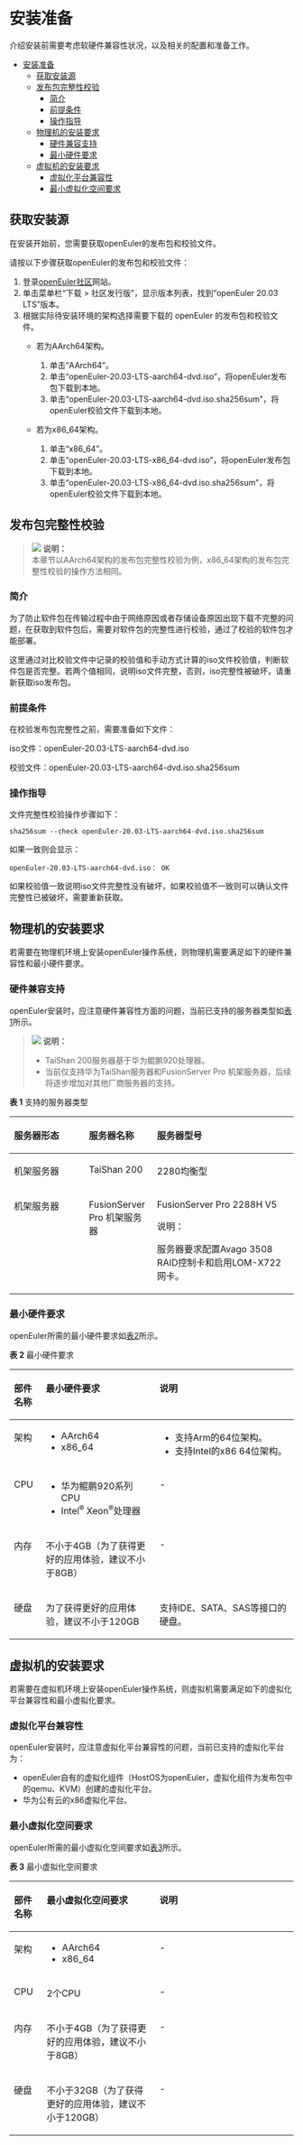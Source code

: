 # 安装准备

介绍安装前需要考虑软硬件兼容性状况，以及相关的配置和准备工作。
<!-- TOC -->

- [安装准备](#安装准备)
    - [获取安装源](#获取安装源)
    - [发布包完整性校验](#发布包完整性校验)
        - [简介](#简介)
        - [前提条件](#前提条件)
        - [操作指导](#操作指导)
    - [物理机的安装要求](#物理机的安装要求)
        - [硬件兼容支持](#硬件兼容支持)
        - [最小硬件要求](#最小硬件要求)
    - [虚拟机的安装要求](#虚拟机的安装要求)
        - [虚拟化平台兼容性](#虚拟化平台兼容性)
        - [最小虚拟化空间要求](#最小虚拟化空间要求)

<!-- /TOC -->

## 获取安装源

在安装开始前，您需要获取openEuler的发布包和校验文件。

请按以下步骤获取openEuler的发布包和校验文件：

1.  登录[openEuler社区](https://openeuler.org)网站。
2.  单击菜单栏“下载 > 社区发行版”，显示版本列表，找到“openEuler 20.03 LTS”版本。
3.  根据实际待安装环境的架构选择需要下载的 openEuler 的发布包和校验文件。
    -   若为AArch64架构。
        1.  单击“AArch64”。
        2.  单击“openEuler-20.03-LTS-aarch64-dvd.iso”，将openEuler发布包下载到本地。
        3.  单击“openEuler-20.03-LTS-aarch64-dvd.iso.sha256sum”，将openEuler校验文件下载到本地。

    -   若为x86\_64架构。
        1.  单击“x86\_64”。
        2.  单击“openEuler-20.03-LTS-x86\_64-dvd.iso”，将openEuler发布包下载到本地。
        3.  单击“openEuler-20.03-LTS-x86\_64-dvd.iso.sha256sum”，将openEuler校验文件下载到本地。

## 发布包完整性校验

>![](./public_sys-resources/icon-note.gif) **说明：**   
>本章节以AArch64架构的发布包完整性校验为例，x86\_64架构的发布包完整性校验的操作方法相同。   

### 简介

为了防止软件包在传输过程中由于网络原因或者存储设备原因出现下载不完整的问题，在获取到软件包后，需要对软件包的完整性进行校验，通过了校验的软件包才能部署。

这里通过对比校验文件中记录的校验值和手动方式计算的iso文件校验值，判断软件包是否完整。若两个值相同，说明iso文件完整，否则，iso完整性被破坏，请重新获取iso发布包。

### 前提条件

在校验发布包完整性之前，需要准备如下文件：

iso文件：openEuler-20.03-LTS-aarch64-dvd.iso

校验文件：openEuler-20.03-LTS-aarch64-dvd.iso.sha256sum

### 操作指导

文件完整性校验操作步骤如下：

    sha256sum --check openEuler-20.03-LTS-aarch64-dvd.iso.sha256sum

如果一致则会显示：

    openEuler-20.03-LTS-aarch64-dvd.iso： OK

如果校验值一致说明iso文件完整性没有破坏，如果校验值不一致则可以确认文件完整性已被破坏，需要重新获取。

## 物理机的安装要求

若需要在物理机环境上安装openEuler操作系统，则物理机需要满足如下的硬件兼容性和最小硬件要求。

### 硬件兼容支持

openEuler安装时，应注意硬件兼容性方面的问题，当前已支持的服务器类型如[表1](#table14948632047)所示。

>![](./public_sys-resources/icon-note.gif) **说明：**   
>
>-   TaiShan 200服务器基于华为鲲鹏920处理器。  
>-   当前仅支持华为TaiShan服务器和FusionServer Pro 机架服务器，后续将逐步增加对其他厂商服务器的支持。  

**表 1**  支持的服务器类型

<a name="table14948632047"></a>

<table><thead align="left"><tr id="row5949431547"><th class="cellrowborder" valign="top" width="26.369999999999997%" id="mcps1.2.4.1.1"><p id="p694923843"><a name="p694923843"></a><a name="p694923843"></a><strong id="b1990114912213"><a name="b1990114912213"></a><a name="b1990114912213"></a>服务器形态</strong></p>
</th>
<th class="cellrowborder" valign="top" width="24%" id="mcps1.2.4.1.2"><p id="p132705020556"><a name="p132705020556"></a><a name="p132705020556"></a><strong id="b18630171675"><a name="b18630171675"></a><a name="b18630171675"></a>服务器名称</strong></p>
</th>
<th class="cellrowborder" valign="top" width="49.63%" id="mcps1.2.4.1.3"><p id="p119491131848"><a name="p119491131848"></a><a name="p119491131848"></a><strong id="b209018491722"><a name="b209018491722"></a><a name="b209018491722"></a>服务器型号</strong></p>
</th>
</tr>
</thead>
<tbody><tr id="row8949153348"><td class="cellrowborder" valign="top" width="26.369999999999997%" headers="mcps1.2.4.1.1 "><p id="p4893192424117"><a name="p4893192424117"></a><a name="p4893192424117"></a>机架服务器</p>
</td>
<td class="cellrowborder" rowspan="1" valign="top" width="24%" headers="mcps1.2.4.1.2 "><p id="p02706012553"><a name="p02706012553"></a><a name="p02706012553"></a>TaiShan 200</p>
</td>
<td class="cellrowborder" valign="top" width="49.63%" headers="mcps1.2.4.1.3 "><p id="p126551941225"><a name="p126551941225"></a><a name="p126551941225"></a>2280均衡型</p>
</td>
</tr>
<tr id="row104064391909"><td class="cellrowborder" valign="top" width="26.369999999999997%" headers="mcps1.2.4.1.1 "><p id="p54061539609"><a name="p54061539609"></a><a name="p54061539609"></a><span id="ph643711543013"><a name="ph643711543013"></a><a name="ph643711543013"></a>机架服务器</span></p>
</td>
<td class="cellrowborder" valign="top" width="24%" headers="mcps1.2.4.1.2 "><p id="p9937105713311"><a name="p9937105713311"></a><a name="p9937105713311"></a><span id="ph103021851548"><a name="ph103021851548"></a><a name="ph103021851548"></a>FusionServer Pro 机架服务器</span></p>
</td>
<td class="cellrowborder" valign="top" width="49.63%" headers="mcps1.2.4.1.3 "><p id="p154063394011"><a name="p154063394011"></a><a name="p154063394011"></a><span id="ph1569451019115"><a name="ph1569451019115"></a><a name="ph1569451019115"></a>FusionServer Pro 2288H V5</span></p>
<div class="note" id="note2046771016316"><a name="note2046771016316"></a><a name="note2046771016316"></a><span class="notetitle"> 说明： </span><div class="notebody"><p id="p1646710101130"><a name="p1646710101130"></a><a name="p1646710101130"></a>服务器要求配置Avago 3508 RAID控制卡和启用LOM-X722网卡。</p>
</div></div>
</td>
</tr>
</tbody>
</table>

### 最小硬件要求

openEuler所需的最小硬件要求如[表2](#tff48b99c9bf24b84bb602c53229e2541)所示。

**表 2**  最小硬件要求

<a name="tff48b99c9bf24b84bb602c53229e2541"></a>

<table><thead align="left"><tr id="r36f08b63edea4973a8228200caa2a50b"><th class="cellrowborder" valign="top" width="11.19111911191119%" id="mcps1.2.4.1.1"><p id="aef3575d97cdf4dcfb65f8d0c8d2d4a76"><a name="aef3575d97cdf4dcfb65f8d0c8d2d4a76"></a><a name="aef3575d97cdf4dcfb65f8d0c8d2d4a76"></a><strong id="abf63bde6a66a4ce5b21d81948fcafe36"><a name="abf63bde6a66a4ce5b21d81948fcafe36"></a><a name="abf63bde6a66a4ce5b21d81948fcafe36"></a>部件名称</strong></p>
</th>
<th class="cellrowborder" valign="top" width="40.06400640064006%" id="mcps1.2.4.1.2"><p id="a919d3bb266c8432fb33c51fa8f3a4fc3"><a name="a919d3bb266c8432fb33c51fa8f3a4fc3"></a><a name="a919d3bb266c8432fb33c51fa8f3a4fc3"></a><strong id="a9386cf027c1e47d99651159bb62130e7"><a name="a9386cf027c1e47d99651159bb62130e7"></a><a name="a9386cf027c1e47d99651159bb62130e7"></a>最小硬件要求</strong></p>
</th>
<th class="cellrowborder" valign="top" width="48.74487448744874%" id="mcps1.2.4.1.3"><p id="a3ac7cf4867974c4990ee6deab716db5f"><a name="a3ac7cf4867974c4990ee6deab716db5f"></a><a name="a3ac7cf4867974c4990ee6deab716db5f"></a><strong id="a0206841e981640cf833dc2556a7def50"><a name="a0206841e981640cf833dc2556a7def50"></a><a name="a0206841e981640cf833dc2556a7def50"></a>说明</strong></p>
</th>
</tr>
</thead>
<tbody><tr id="r1a3ceb0cc79241c6ba8c5fb800c274e2"><td class="cellrowborder" valign="top" width="11.19111911191119%" headers="mcps1.2.4.1.1 "><p id="af37d7ef138ee45eca00898e0d34a03f4"><a name="af37d7ef138ee45eca00898e0d34a03f4"></a><a name="af37d7ef138ee45eca00898e0d34a03f4"></a>架构</p>
</td>
<td class="cellrowborder" valign="top" width="40.06400640064006%" headers="mcps1.2.4.1.2 "><a name="ul262164044016"></a><a name="ul262164044016"></a><ul id="ul262164044016"><li>AArch64</li><li>x86_64</li></ul>
</td>
<td class="cellrowborder" valign="top" width="48.74487448744874%" headers="mcps1.2.4.1.3 "><a name="ul1830173916388"></a><a name="ul1830173916388"></a><ul id="ul1830173916388"><li>支持Arm的64位架构。</li><li>支持Intel的x86 64位架构。</li></ul>
</td>
</tr>
<tr id="ra68eff5c33a84bb2be6672a48a643d26"><td class="cellrowborder" valign="top" width="11.19111911191119%" headers="mcps1.2.4.1.1 "><p id="ac0a50d2069ab444cafff180647772df4"><a name="ac0a50d2069ab444cafff180647772df4"></a><a name="ac0a50d2069ab444cafff180647772df4"></a>CPU</p>
</td>
<td class="cellrowborder" valign="top" width="40.06400640064006%" headers="mcps1.2.4.1.2 "><a name="ul97131912175915"></a><a name="ul97131912175915"></a><ul id="ul97131912175915"><li>华为鲲鹏920系列CPU</li><li>Intel<sup id="sup487664501416"><a name="sup487664501416"></a><a name="sup487664501416"></a>&reg;</sup> Xeon<sup id="sup10571950171416"><a name="sup10571950171416"></a><a name="sup10571950171416"></a>&reg;</sup>处理器</li></ul>
</td>
<td class="cellrowborder" valign="top" width="48.74487448744874%" headers="mcps1.2.4.1.3 "><p id="a2601e9eece5f4c7bb02881c9ac647a61"><a name="a2601e9eece5f4c7bb02881c9ac647a61"></a><a name="a2601e9eece5f4c7bb02881c9ac647a61"></a>-</p>
</td>
</tr>
<tr id="rf2a5d43b74894a0882b7c17bdfeb697f"><td class="cellrowborder" valign="top" width="11.19111911191119%" headers="mcps1.2.4.1.1 "><p id="ad00611ec129a41a9841fb579eece7804"><a name="ad00611ec129a41a9841fb579eece7804"></a><a name="ad00611ec129a41a9841fb579eece7804"></a>内存</p>
</td>
<td class="cellrowborder" valign="top" width="40.06400640064006%" headers="mcps1.2.4.1.2 "><p id="a94efe642b8694e5a85747e123b951efc"><a name="a94efe642b8694e5a85747e123b951efc"></a><a name="a94efe642b8694e5a85747e123b951efc"></a>不小于4GB（为了获得更好的应用体验，建议不小于8GB）</p>
</td>
<td class="cellrowborder" valign="top" width="48.74487448744874%" headers="mcps1.2.4.1.3 "><p id="abfb44d28dca741f68df94e4e276d2410"><a name="abfb44d28dca741f68df94e4e276d2410"></a><a name="abfb44d28dca741f68df94e4e276d2410"></a>-</p>
</td>
</tr>
<tr id="rd2c1ebd93ea64e85a5f3fc88dc5ba456"><td class="cellrowborder" valign="top" width="11.19111911191119%" headers="mcps1.2.4.1.1 "><p id="afd36954546334c1681b5a391bbc386ae"><a name="afd36954546334c1681b5a391bbc386ae"></a><a name="afd36954546334c1681b5a391bbc386ae"></a>硬盘</p>
</td>
<td class="cellrowborder" valign="top" width="40.06400640064006%" headers="mcps1.2.4.1.2 "><p id="p1224172312719"><a name="p1224172312719"></a><a name="p1224172312719"></a>为了获得更好的应用体验，建议不小于120GB</p>
</td>
<td class="cellrowborder" valign="top" width="48.74487448744874%" headers="mcps1.2.4.1.3 "><p id="acc0affdd82e34f32966171e21855ef40"><a name="acc0affdd82e34f32966171e21855ef40"></a><a name="acc0affdd82e34f32966171e21855ef40"></a>支持IDE、SATA、SAS等接口的硬盘。</p>
</td>
</tr>
</tbody>
</table>

## 虚拟机的安装要求

若需要在虚拟机环境上安装openEuler操作系统，则虚拟机需要满足如下的虚拟化平台兼容性和最小虚拟化要求。

### 虚拟化平台兼容性

openEuler安装时，应注意虚拟化平台兼容性的问题，当前已支持的虚拟化平台为：

-   openEuler自有的虚拟化组件（HostOS为openEuler，虚拟化组件为发布包中的qemu、KVM）创建的虚拟化平台。
-   华为公有云的x86虚拟化平台。

### 最小虚拟化空间要求

openEuler所需的最小虚拟化空间要求如[表3](#tff48b99c9bf24b84bb602c53229e2541)所示。

**表 3**  最小虚拟化空间要求

<a name="tff48b99c9bf24b84bb602c53229e2541"></a>

<table><thead align="left"><tr id="r36f08b63edea4973a8228200caa2a50b"><th class="cellrowborder" valign="top" width="11.511151115111511%" id="mcps1.2.4.1.1"><p id="aef3575d97cdf4dcfb65f8d0c8d2d4a76"><a name="aef3575d97cdf4dcfb65f8d0c8d2d4a76"></a><a name="aef3575d97cdf4dcfb65f8d0c8d2d4a76"></a><strong id="abf63bde6a66a4ce5b21d81948fcafe36"><a name="abf63bde6a66a4ce5b21d81948fcafe36"></a><a name="abf63bde6a66a4ce5b21d81948fcafe36"></a>部件名称</strong></p>
</th>
<th class="cellrowborder" valign="top" width="39.74397439743974%" id="mcps1.2.4.1.2"><p id="a919d3bb266c8432fb33c51fa8f3a4fc3"><a name="a919d3bb266c8432fb33c51fa8f3a4fc3"></a><a name="a919d3bb266c8432fb33c51fa8f3a4fc3"></a><strong id="a9386cf027c1e47d99651159bb62130e7"><a name="a9386cf027c1e47d99651159bb62130e7"></a><a name="a9386cf027c1e47d99651159bb62130e7"></a>最小虚拟化空间要求</strong></p>
</th>
<th class="cellrowborder" valign="top" width="48.74487448744874%" id="mcps1.2.4.1.3"><p id="a3ac7cf4867974c4990ee6deab716db5f"><a name="a3ac7cf4867974c4990ee6deab716db5f"></a><a name="a3ac7cf4867974c4990ee6deab716db5f"></a><strong id="a0206841e981640cf833dc2556a7def50"><a name="a0206841e981640cf833dc2556a7def50"></a><a name="a0206841e981640cf833dc2556a7def50"></a>说明</strong></p>
</th>
</tr>
</thead>
<tbody><tr id="r1a3ceb0cc79241c6ba8c5fb800c274e2"><td class="cellrowborder" valign="top" width="11.511151115111511%" headers="mcps1.2.4.1.1 "><p id="af37d7ef138ee45eca00898e0d34a03f4"><a name="af37d7ef138ee45eca00898e0d34a03f4"></a><a name="af37d7ef138ee45eca00898e0d34a03f4"></a>架构</p>
</td>
<td class="cellrowborder" valign="top" width="39.74397439743974%" headers="mcps1.2.4.1.2 "><a name="ul12618156163"></a><a name="ul12618156163"></a><ul id="ul12618156163"><li>AArch64</li><li>x86_64</li></ul>
</td>
<td class="cellrowborder" valign="top" width="48.74487448744874%" headers="mcps1.2.4.1.3 "><p id="aa0dbd77b34bc472cbad6f8ead108471d"><a name="aa0dbd77b34bc472cbad6f8ead108471d"></a><a name="aa0dbd77b34bc472cbad6f8ead108471d"></a>-</p>
</td>
</tr>
<tr id="ra68eff5c33a84bb2be6672a48a643d26"><td class="cellrowborder" valign="top" width="11.511151115111511%" headers="mcps1.2.4.1.1 "><p id="ac0a50d2069ab444cafff180647772df4"><a name="ac0a50d2069ab444cafff180647772df4"></a><a name="ac0a50d2069ab444cafff180647772df4"></a>CPU</p>
</td>
<td class="cellrowborder" valign="top" width="39.74397439743974%" headers="mcps1.2.4.1.2 "><p id="p847135012587"><a name="p847135012587"></a><a name="p847135012587"></a>2个CPU</p>
</td>
<td class="cellrowborder" valign="top" width="48.74487448744874%" headers="mcps1.2.4.1.3 "><p id="a2601e9eece5f4c7bb02881c9ac647a61"><a name="a2601e9eece5f4c7bb02881c9ac647a61"></a><a name="a2601e9eece5f4c7bb02881c9ac647a61"></a>-</p>
</td>
</tr>
<tr id="rf2a5d43b74894a0882b7c17bdfeb697f"><td class="cellrowborder" valign="top" width="11.511151115111511%" headers="mcps1.2.4.1.1 "><p id="ad00611ec129a41a9841fb579eece7804"><a name="ad00611ec129a41a9841fb579eece7804"></a><a name="ad00611ec129a41a9841fb579eece7804"></a>内存</p>
</td>
<td class="cellrowborder" valign="top" width="39.74397439743974%" headers="mcps1.2.4.1.2 "><p id="a94efe642b8694e5a85747e123b951efc"><a name="a94efe642b8694e5a85747e123b951efc"></a><a name="a94efe642b8694e5a85747e123b951efc"></a>不小于4GB（为了获得更好的应用体验，建议不小于8GB）</p>
</td>
<td class="cellrowborder" valign="top" width="48.74487448744874%" headers="mcps1.2.4.1.3 "><p id="abfb44d28dca741f68df94e4e276d2410"><a name="abfb44d28dca741f68df94e4e276d2410"></a><a name="abfb44d28dca741f68df94e4e276d2410"></a>-</p>
</td>
</tr>
<tr id="rd2c1ebd93ea64e85a5f3fc88dc5ba456"><td class="cellrowborder" valign="top" width="11.511151115111511%" headers="mcps1.2.4.1.1 "><p id="afd36954546334c1681b5a391bbc386ae"><a name="afd36954546334c1681b5a391bbc386ae"></a><a name="afd36954546334c1681b5a391bbc386ae"></a>硬盘</p>
</td>
<td class="cellrowborder" valign="top" width="39.74397439743974%" headers="mcps1.2.4.1.2 "><p id="p1224172312719"><a name="p1224172312719"></a><a name="p1224172312719"></a>不小于<span id="ph1655615205916"><a name="ph1655615205916"></a><a name="ph1655615205916"></a>32</span>GB（为了获得更好的应用体验，建议不小于120GB）</p>
</td>
<td class="cellrowborder" valign="top" width="48.74487448744874%" headers="mcps1.2.4.1.3 "><p id="acc0affdd82e34f32966171e21855ef40"><a name="acc0affdd82e34f32966171e21855ef40"></a><a name="acc0affdd82e34f32966171e21855ef40"></a>-</p>
</td>
</tr>
</tbody>
</table>



